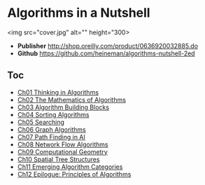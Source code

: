 # Algorithms in a Nutshell

<img src="cover.jpg" alt="" height="300>  

* **Publisher**  http://shop.oreilly.com/product/0636920032885.do  
* **Github**  https://github.com/heineman/algorithms-nutshell-2ed  

## Toc
* [Ch01 Thinking in Algorithms]()  
* [Ch02 The Mathematics of Algorithms]()  
* [Ch03 Algorithm Building Blocks]()  
* [Ch04 Sorting Algorithms]()  
* [Ch05 Searching]()  
* [Ch06 Graph Algorithms]()  
* [Ch07 Path Finding in AI]()  
* [Ch08 Network Flow Algorithms]()  
* [Ch09 Computational Geometry]()  
* [Ch10 Spatial Tree Structures]()  
* [Ch11 Emerging Algorithm Categories]()  
* [Ch12 Epilogue: Principles of Algorithms]()  